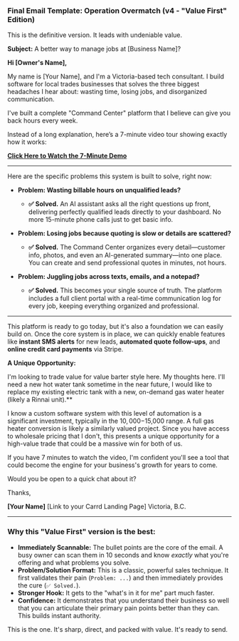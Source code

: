 ### **Final Email Template: Operation Overmatch (v4 - "Value First" Edition)**

This is the definitive version. It leads with undeniable value.

**Subject:** A better way to manage jobs at [Business Name]?

**Hi [Owner's Name],**

My name is [Your Name], and I'm a Victoria-based tech consultant. I build software for local trades businesses that solves the three biggest headaches I hear about: wasting time, losing jobs, and disorganized communication.

I've built a complete "Command Center" platform that I believe can give you back hours every week.

Instead of a long explanation, here’s a 7-minute video tour showing exactly how it works:

**[Click Here to Watch the 7-Minute Demo](https://www.loom.com/share/4427a5fad19342debfd0b47e27c39ff5)**

---

Here are the specific problems this system is built to solve, right now:

*   **Problem: Wasting billable hours on unqualified leads?**
    *   **✅ Solved.** An AI assistant asks all the right questions up front, delivering perfectly qualified leads directly to your dashboard. No more 15-minute phone calls just to get basic info.

*   **Problem: Losing jobs because quoting is slow or details are scattered?**
    *   **✅ Solved.** The Command Center organizes every detail—customer info, photos, and even an AI-generated summary—into one place. You can create and send professional quotes in minutes, not hours.

*   **Problem: Juggling jobs across texts, emails, and a notepad?**
    *   **✅ Solved.** This becomes your single source of truth. The platform includes a full client portal with a real-time communication log for every job, keeping everything organized and professional.

---

This platform is ready to go today, but it's also a foundation we can easily build on. Once the core system is in place, we can quickly enable features like **instant SMS alerts** for new leads, **automated quote follow-ups**, and **online credit card payments** via Stripe.

**A Unique Opportunity:**

I'm looking to trade value for value barter style here. My thoughts here.  I'll need a new hot water tank sometime in the near future, I would like to replace my existing electric tank with a new, on-demand gas water heater (likely a Rinnai unit).**

I know a custom software system with this level of automation is a significant investment, typically in the $10,000-$15,000 range. A full gas heater conversion is likely a similarly valued project. Since you have access to wholesale pricing that I don't, this presents a unique opportunity for a high-value trade that could be a massive win for both of us.

If you have 7 minutes to watch the video, I'm confident you'll see a tool that could become the engine for your business's growth for years to come.

Would you be open to a quick chat about it?

Thanks,

**[Your Name]**
[Link to your Carrd Landing Page]
Victoria, B.C.

---

### **Why this "Value First" version is the best:**

*   **Immediately Scannable:** The bullet points are the core of the email. A busy owner can scan them in 10 seconds and know *exactly* what you're offering and what problems you solve.
*   **Problem/Solution Format:** This is a classic, powerful sales technique. It first validates their pain (`Problem: ...`) and then immediately provides the cure (`✅ Solved.`).
*   **Stronger Hook:** It gets to the "what's in it for me" part much faster.
*   **Confidence:** It demonstrates that you understand their business so well that you can articulate their primary pain points better than they can. This builds instant authority.

This is the one. It's sharp, direct, and packed with value. It's ready to send.